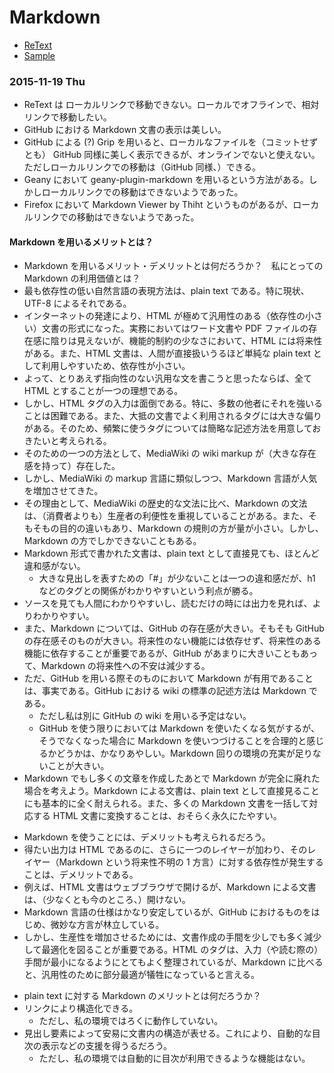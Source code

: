 # Markdown

- [ReText](retext.md)
- [Sample](sample.md)

### 2015-11-19 Thu

- ReText は ローカルリンクで移動できない。ローカルでオフラインで、相対リンクで移動したい。
- GitHub における Markdown 文書の表示は美しい。
- GitHub による (?) Grip を用いると、ローカルなファイルを（コミットせずとも） GitHub 同様に美しく表示できるが、オンラインでないと使えない。ただしローカルリンクでの移動は（GitHub 同様、）できる。
- Geany において geany-plugin-markdown を用いるという方法がある。しかしローカルリンクでの移動はできないようであった。
- Firefox において Markdown Viewer by Thiht というものがあるが、ローカルリンクでの移動はできないようであった。  

#### Markdown を用いるメリットとは？

- Markdown を用いるメリット・デメリットとは何だろうか？　私にとっての Markdown の利用価値とは？
- 最も依存性の低い自然言語の表現方法は、plain text である。特に現状、UTF-8 によるそれである。
- インターネットの発達により、HTML が極めて汎用性のある（依存性の小さい）文書の形式になった。実務においてはワード文書や PDF ファイルの存在感に陰りは見えないが、機能的制約の少なさにおいて、HTML には将来性がある。また、HTML 文書は、人間が直接扱いうるほど単純な plain text として利用しやすいため、依存性が小さい。
- よって、とりあえず指向性のない汎用な文を書こうと思ったならば、全て HTML とすることが一つの理想である。
- しかし、HTML タグの入力は面倒である。特に、多数の他者にそれを強いることは困難である。また、大抵の文書でよく利用されるタグには大きな偏りがある。そのため、頻繁に使うタグについては簡略な記述方法を用意しておきたいと考えられる。
- そのための一つの方法として、MediaWiki の wiki markup が（大きな存在感を持って）存在した。
- しかし、MediaWiki の markup 言語に類似しつつ、Markdown 言語が人気を増加させてきた。
- その理由として、MediaWiki の歴史的な文法に比べ、Markdown の文法は、（消費者よりも）生産者の利便性を重視していることがある。また、そもそもの目的の違いもあり、Markdown の規則の方が量が小さい。しかし、Markdown の方でしかできないこともある。
- Markdown 形式で書かれた文書は、plain text として直接見ても、ほとんど違和感がない。
    - 大きな見出しを表すための「#」が少ないことは一つの違和感だが、h1 などのタグとの関係がわかりやすいという利点が勝る。
- ソースを見ても人間にわかりやすいし、読むだけの時には出力を見れば、よりわかりやすい。
- また、Markdown については、GitHub の存在感が大きい。そもそも GitHub の存在感そのものが大きい。将来性のない機能には依存せず、将来性のある機能に依存することが重要であるが、GitHub があまりに大きいこともあって、Markdown の将来性への不安は減少する。
- ただ、GitHub を用いる際そのものにおいて Markdown が有用であることは、事実である。GitHub における wiki の標準の記述方法は Markdown である。
    - ただし私は別に GitHub の wiki を用いる予定はない。
    - GitHub を使う限りにおいては Markdown を使いたくなる気がするが、そうでなくなった場合に Markdown を使いつづけることを合理的と感じるかどうかは、かなりあやしい。Markdown 回りの環境の充実が足りないことが大きい。
- Markdown でもし多くの文章を作成したあとで Markdown が完全に廃れた場合を考えよう。Markdown による文書は、plain text として直接見ることにも基本的に全く耐えられる。また、多くの Markdown 文書を一括して対応する HTML 文書に変換することは、おそらく永久にたやすい。

<!-- -->

- Markdown を使うことには、デメリットも考えられるだろう。
- 得たい出力は HTML であるのに、さらに一つのレイヤーが加わり、そのレイヤー（Markdown という将来性不明の 1 方言）に対する依存性が発生することは、デメリットである。
- 例えば、HTML 文書はウェブブラウザで開けるが、Markdown による文書は、（少なくとも今のところ、）開けない。
- Markdown 言語の仕様はかなり安定しているが、GitHub におけるものをはじめ、微妙な方言が林立している。
- しかし、生産性を増加させるためには、文書作成の手間を少しでも多く減少して最適化を図ることが重要である。HTML のタグは、入力（や読む際の）手間が最小になるようにとてもよく整理されているが、Markdown に比べると、汎用性のために部分最適が犠牲になっていると言える。

<!-- -->

- plain text に対する Markdown のメリットとは何だろうか？
- リンクにより構造化できる。
    - ただし、私の環境ではろくに動作していない。
- 見出し要素によって安易に文書内の構造が表せる。これにより、自動的な目次の表示などの支援を得うるだろう。
    - ただし、私の環境では自動的に目次が利用できるような機能はない。
